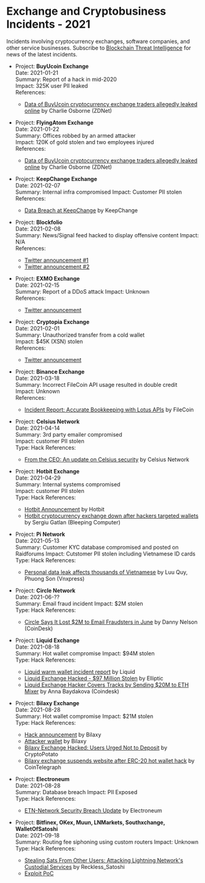 Exchange and Cryptobusiness Incidents - 2021
============================================

Incidents involving cryptocurrency exchanges, software companies, and other service businesses. Subscribe to [Blockchain Threat Intelligence](https://blockthreat.substack.com/) for news of the latest incidents.

* Project: **BuyUcoin Exchange**  
  Date: 2021-01-21  
  Summary: Report of a hack in mid-2020  
  Impact: 325K user PII leaked  
  References:  
    * [Data of BuyUcoin cryptocurrency exchange traders allegedly leaked online](https://www.zdnet.com/article/cyberattack-allegedly-leaks-data-of-indian-cryptocurrency-exchange-buyucoin-users/) by Charlie Osborne (ZDNet)

* Project: **FlyingAtom Exchange**  
  Date: 2021-01-22  
  Summary: Offices robbed by an armed attacker  
  Impact: 120K of gold stolen and two employees injured  
  References:  
    * [Data of BuyUcoin cryptocurrency exchange traders allegedly leaked online](https://www.zdnet.com/article/cyberattack-allegedly-leaks-data-of-indian-cryptocurrency-exchange-buyucoin-users/) by Charlie Osborne (ZDNet)

* Project: **KeepChange Exchange**  
  Date: 2021-02-07  
  Summary: Internal infra compromised 
  Impact: Customer PII stolen  
  References:  
    * [Data Breach at KeepChange](https://keepchange.medium.com/data-breach-at-keepchange-b0770a272945) by KeepChange
    
* Project: **Blockfolio**  
  Date: 2021-02-08  
  Summary: News/Signal feed hacked to display offensive content 
  Impact: N/A  
  References:  
    * [Twitter announcement #1](https://twitter.com/blockfolio/status/1359039349807927297)
    * [Twitter announcement #2](https://twitter.com/SBF_Alameda/status/1359051447506071552)

* Project: **EXMO Exchange**  
  Date: 2021-02-15  
  Summary: Report of a DDoS attack 
  Impact: Unknown  
  References:  
    * [Twitter announcement](https://twitter.com/Exmo_Com/status/1361301916618211330)

* Project: **Cryptopia Exchange**  
  Date: 2021-02-01  
  Summary: Unauthorized transfer from a cold wallet  
  Impact: $45K (XSN) stolen  
  References:  
    * [Twitter announcement](https://twitter.com/Exmo_Com/status/1361301916618211330)

* Project: **Binance Exchange**  
  Date: 2021-03-18  
  Summary: Incorrect FileCoin API usage resulted in double credit  
  Impact: Unknown  
  References:  
    * [Incident Report: Accurate Bookkeeping with Lotus APIs](https://filecoin.io/blog/posts/incident-report-accurate-bookkeeping-with-lotus-apis/) by FileCoin

* Project: **Celsius Network**  
  Date: 2021-04-14  
  Summary: 3rd party emailer compromised  
  Impact: customer PII stolen  
  Type: Hack
  References:
    * [From the CEO: An update on Celsius security](https://mashinsky.medium.com/from-the-ceo-an-update-on-celsius-security-6f80b50012bd) by Celsius Network

* Project: **Hotbit Exchange**  
  Date: 2021-04-29  
  Summary: Internal systems compromised  
  Impact: customer PII stolen  
  Type: Hack
  References:
    * [Hotbit Announcement](https://hotbit.zendesk.com/hc/en-us/articles/1500008915521-Hotbit-s-Announcement-on-Emergency-Maintenance) by Hotbit
    * [Hotbit cryptocurrency exchange down after hackers targeted wallets](https://www.bleepingcomputer.com/news/security/hotbit-cryptocurrency-exchange-down-after-hackers-targeted-wallets/) by Sergiu Gatlan (Bleeping Computer)


* Project: **Pi Network**  
  Date: 2021-05-13  
  Summary: Customer KYC database compromised and posted on Raidforums 
  Impact: Cutstomer PII stolen including Vietnamese ID cards  
  Type: Hack
  References:
    * [Personal data leak affects thousands of Vietnamese](https://e.vnexpress.net/news/news/personal-data-leak-affects-thousands-of-vietnamese-4279503.html) by Luu Quy, Phuong Son (Vnxpress)


* Project: **Circle Network**  
  Date: 2021-06-??  
  Summary: Email fraud incident 
  Impact: $2M stolen  
  Type: Hack
  References:
    * [Circle Says It Lost $2M to Email Fraudsters in June](https://www.coindesk.com/circle-says-it-lost-2m-to-email-fraudsters-in-june) by Danny Nelson (CoinDesk)

* Project: **Liquid Exchange**  
  Date: 2021-08-18  
  Summary: Hot wallet compromise 
  Impact: $94M stolen  
  Type: Hack
  References:
    * [Liquid warm wallet incident report](https://blog.liquid.com/warm-wallet-incident) by Liquid
    * [Liquid Exchange Hacked - $97 Million Stolen](https://www.elliptic.co/blog/liquid-exchange-hacked-94-million-stolen) by Elliptic
    * [Liquid Exchange Hacker Covers Tracks by Sending $20M to ETH Mixer](https://www.coindesk.com/liquid-exchange-hacker-covers-tracks-by-sending-20m-to-eth-mixer) by Anna Baydakova (Coindesk)

* Project: **Bilaxy Exchange**  
  Date: 2021-08-28  
  Summary: Hot wallet compromise 
  Impact: $21M stolen  
  Type: Hack
  References:
    * [Hack announcement](https://twitter.com/Bilaxy_exchange/status/1431794319795494913) by Bilaxy
    * [Attacker wallet](https://twitter.com/Bilaxy_exchange/status/1432103507557974016) by Bilaxy
    * [Bilaxy Exchange Hacked: Users Urged Not to Deposit](https://cryptopotato.com/bilaxy-exchange-hacked-users-urged-not-to-deposit/) by CryptoPotato
    * [Bilaxy exchange suspends website after ERC-20 hot wallet hack](https://cointelegraph.com/news/bilaxy-exchange-suspends-website-after-erc-20-hot-wallet-hack) by CoinTelegraph


* Project: **Electroneum**  
  Date: 2021-08-28  
  Summary: Database breach 
  Impact: PII Exposed  
  Type: Hack
  References:
    * [ETN-Network Security Breach Update](https://community.electroneum.com/t/etn-network-security-breach-update/34398) by Electroneum

* Project: **Bitfinex, OKex, Muun, LNMarkets, Southxchange, WalletOfSatoshi**  
  Date: 2021-09-18  
  Summary: Routing fee siphoning using custom routers 
  Impact: Unknown  
  Type: Hack
  References:
    * [Stealing Sats From Other Users: Attacking Lightning Network's Custodial Services](https://www.reddit.com/r/Bitcoin/comments/pqjcvo/stealing_sats_from_the_lightning_network/) by Reckless_Satoshi
    * [Exploit PoC](https://github.com/Reckless-Satoshi/ln-fee-siphoning)